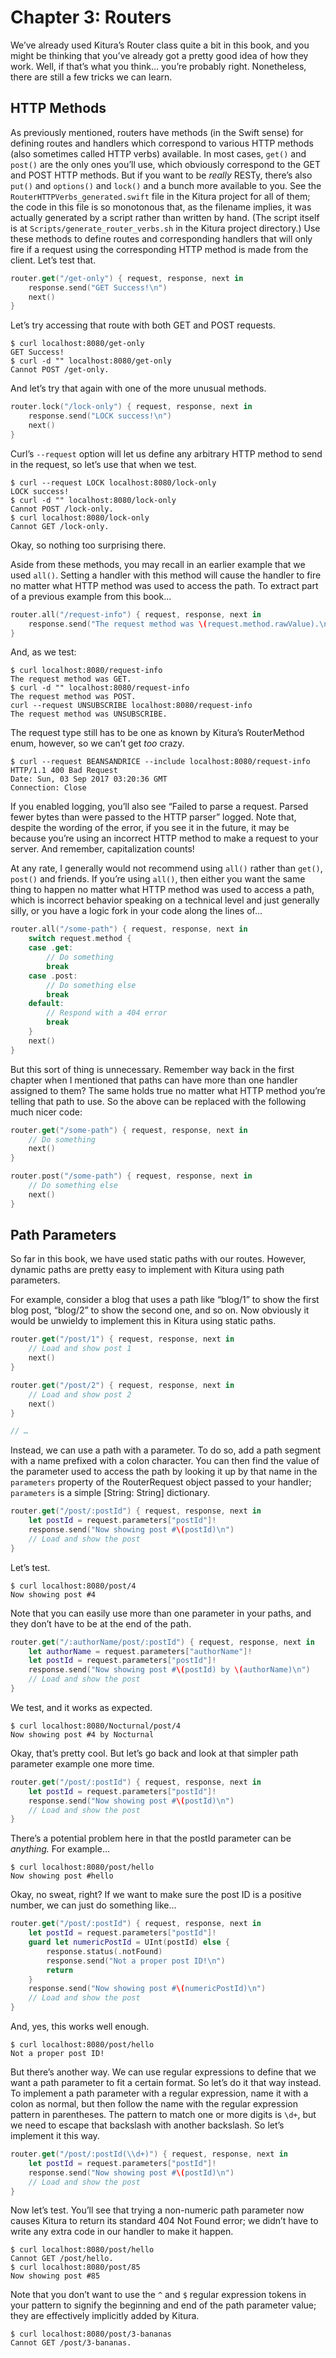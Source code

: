 # Chapter 3: Routers

We’ve already used Kitura’s Router class quite a bit in this book, and you might be thinking that you’ve already got a pretty good idea of how they work. Well, if that’s what you think… you’re probably right. Nonetheless, there are still a few tricks we can learn.

## HTTP Methods

As previously mentioned, routers have methods (in the Swift sense) for defining routes and handlers which correspond to various HTTP methods (also sometimes called HTTP verbs) available. In most cases, `get()` and `post()` are the only ones you’ll use, which obviously correspond to the GET and POST HTTP methods. But if you want to be *really* RESTy, there’s also `put()` and `options()` and `lock()` and a bunch more available to you. See the `RouterHTTPVerbs_generated.swift` file in the Kitura project for all of them; the code in this file is so monotonous that, as the filename implies, it was actually generated by a script rather than written by hand. (The script itself is at `Scripts/generate_router_verbs.sh` in the Kitura project directory.) Use these methods to define routes and corresponding handlers that will only fire if a request using the corresponding HTTP method is made from the client. Let’s test that.

```swift
router.get("/get-only") { request, response, next in
    response.send("GET Success!\n")
    next()
}
```

Let’s try accessing that route with both GET and POST requests.

```shell
$ curl localhost:8080/get-only
GET Success!
$ curl -d "" localhost:8080/get-only
Cannot POST /get-only.
```

And let’s try that again with one of the more unusual methods.
    
```swift
router.lock("/lock-only") { request, response, next in
    response.send("LOCK success!\n")
    next()
}
```

Curl’s `--request` option will let us define any arbitrary HTTP method to send in the request, so let’s use that when we test.

```shell
$ curl --request LOCK localhost:8080/lock-only
LOCK success!
$ curl -d "" localhost:8080/lock-only
Cannot POST /lock-only.
$ curl localhost:8080/lock-only
Cannot GET /lock-only.
```

Okay, so nothing too surprising there.

Aside from these methods, you may recall in an earlier example that we used `all()`. Setting a handler with this method will cause the handler to fire no matter what HTTP method was used to access the path. To extract part of a previous example from this book…

```swift
router.all("/request-info") { request, response, next in
    response.send("The request method was \(request.method.rawValue).\n")
}
```

And, as we test:

```shell
$ curl localhost:8080/request-info
The request method was GET.
$ curl -d "" localhost:8080/request-info
The request method was POST.
curl --request UNSUBSCRIBE localhost:8080/request-info
The request method was UNSUBSCRIBE.
```

The request type still has to be one as known by Kitura’s RouterMethod enum, however, so we can’t get *too* crazy.

```shell
$ curl --request BEANSANDRICE --include localhost:8080/request-info
HTTP/1.1 400 Bad Request
Date: Sun, 03 Sep 2017 03:20:36 GMT
Connection: Close
```

If you enabled logging, you’ll also see “Failed to parse a request. Parsed fewer bytes than were passed to the HTTP parser” logged. Note that, despite the wording of the error, if you see it in the future, it may be because you’re using an incorrect HTTP method to make a request to your server. And remember, capitalization counts!

At any rate, I generally would not recommend using `all()` rather than `get()`, `post()` and friends. If you’re using `all()`, then either you want the same thing to happen no matter what HTTP method was used to access a path, which is incorrect behavior speaking on a technical level and just generally silly, or you have a logic fork in your code along the lines of…

```swift
router.all("/some-path") { request, response, next in
    switch request.method {
    case .get:
        // Do something
        break
    case .post:
        // Do something else
        break
    default:
        // Respond with a 404 error
        break
    }
    next()
}
```

But this sort of thing is unnecessary. Remember way back in the first chapter when I mentioned that paths can have more than one handler assigned to them? The same holds true no matter what HTTP method you’re telling that path to use. So the above can be replaced with the following much nicer code:

```swift
router.get("/some-path") { request, response, next in
    // Do something
    next()
}

router.post("/some-path") { request, response, next in
    // Do something else
    next()
}
```

## Path Parameters

So far in this book, we have used static paths with our routes. However, dynamic paths are pretty easy to implement with Kitura using path parameters.

For example, consider a blog that uses a path like “blog/1” to show the first blog post, “blog/2” to show the second one, and so on. Now obviously it would be unwieldy to implement this in Kitura using static paths.

```swift
router.get("/post/1") { request, response, next in
    // Load and show post 1
    next()
}

router.get("/post/2") { request, response, next in
    // Load and show post 2
    next()
}

// …
```

Instead, we can use a path with a parameter. To do so, add a path segment with a name prefixed with a colon character. You can then find the value of the parameter used to access the path by looking it up by that name in the `parameters` property of the RouterRequest object passed to your handler; `parameters` is a simple [String: String] dictionary.

```swift
router.get("/post/:postId") { request, response, next in
    let postId = request.parameters["postId"]!
    response.send("Now showing post #\(postId)\n")
    // Load and show the post
}
```

Let’s test.

```shell
$ curl localhost:8080/post/4
Now showing post #4
```

Note that you can easily use more than one parameter in your paths, and they don’t have to be at the end of the path.

```swift
router.get("/:authorName/post/:postId") { request, response, next in
    let authorName = request.parameters["authorName"]!
    let postId = request.parameters["postId"]!
    response.send("Now showing post #\(postId) by \(authorName)\n")
    // Load and show the post
}
```

We test, and it works as expected.

```shell
$ curl localhost:8080/Nocturnal/post/4
Now showing post #4 by Nocturnal
```

Okay, that’s pretty cool. But let’s go back and look at that simpler path parameter example one more time.

```swift
router.get("/post/:postId") { request, response, next in
    let postId = request.parameters["postId"]!
    response.send("Now showing post #\(postId)\n")
    // Load and show the post
}
```

There’s a potential problem here in that the postId parameter can be *anything.* For example…

```shell
$ curl localhost:8080/post/hello
Now showing post #hello
```

Okay, no sweat, right? If we want to make sure the post ID is a positive number, we can just do something like…

```swift
router.get("/post/:postId") { request, response, next in
    let postId = request.parameters["postId"]!
    guard let numericPostId = UInt(postId) else {
        response.status(.notFound)
        response.send("Not a proper post ID!\n")
        return
    }
    response.send("Now showing post #\(numericPostId)\n")
    // Load and show the post
}
```

And, yes, this works well enough.

```shell
$ curl localhost:8080/post/hello
Not a proper post ID!
```

But there’s another way. We can use regular expressions to define that we want a path parameter to fit a certain format. So let’s do it that way instead. To implement a path parameter with a regular expression, name it with a colon as normal, but then follow the name with the regular expression pattern in parentheses. The pattern to match one or more digits is `\d+`, but we need to escape that backslash with another backslash. So let’s implement it this way.

```swift
router.get("/post/:postId(\\d+)") { request, response, next in
    let postId = request.parameters["postId"]!
    response.send("Now showing post #\(postId)\n")
    // Load and show the post
}
```

Now let’s test. You’ll see that trying a non-numeric path parameter now causes Kitura to return its standard 404 Not Found error; we didn’t have to write any extra code in our handler to make it happen.

```shell
$ curl localhost:8080/post/hello
Cannot GET /post/hello.
$ curl localhost:8080/post/85
Now showing post #85
```

Note that you don’t want to use the `^` and `$` regular expression tokens in your pattern to signify the beginning and end of the path parameter value; they are effectively implicitly added by Kitura.

```shell
$ curl localhost:8080/post/3-bananas
Cannot GET /post/3-bananas.
```
